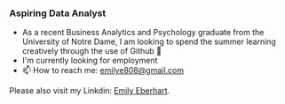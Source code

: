 ### Aspiring Data Analyst 
- As a recent Business Analytics and Psychology graduate from the University of Notre Dame, I am looking to spend the summer learning creatively through the use of Github 👾
- I'm currently looking for employment
- 📫 How to reach me: emilye808@gmail.com

Please also visit my Linkdin: [Emily Eberhart](https://www.linkedin.com/in/emily-eberhart-697a731a1).
  

<!--
**emilye808/emilye808** is a ✨ _special_ ✨ repository because its `README.md` (this file) appears on your GitHub profile.

Here are some ideas to get you started:

- 🔭 I’m currently working on ...
- 🌱 I’m currently learning ...
- 👯 I’m looking to collaborate on ...
- 🤔 I’m looking for help with ...
- 💬 Ask me about ...
- 📫 How to reach me: ...
- 😄 Pronouns: ...
- ⚡ Fun fact: ...
-->
